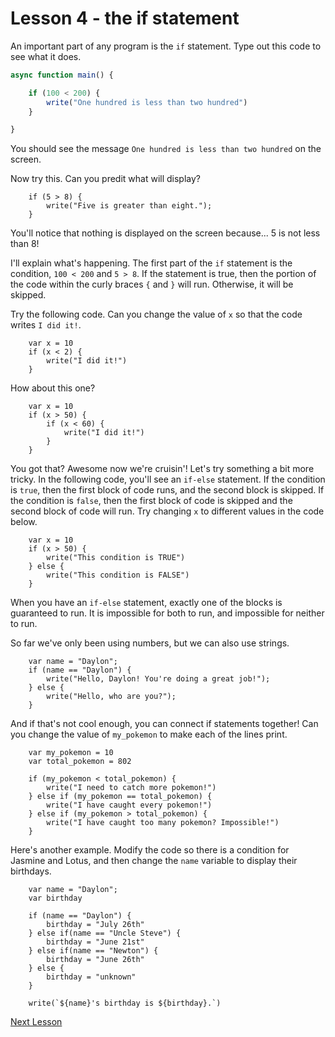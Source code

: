 # Lesson 4 - the if statement

An important part of any program is the `if` statement. Type out this code to see what it does. 

```javascript
async function main() {

    if (100 < 200) {
        write("One hundred is less than two hundred")
    }

}
```
You should see the message `One hundred is less than two hundred` on the screen.

Now try this. Can you predit what will display?

```
    if (5 > 8) {
        write("Five is greater than eight.");
    }
```

You'll notice that nothing is displayed on the screen because... 5 is not less than 8!

I'll explain what's happening. The first part of the `if` statement is the condition, `100 < 200` and `5 > 8`. If the statement is true, then the portion of the code within the curly braces `{` and `}` will run. Otherwise, it will be skipped.

Try the following code. Can you change the value of `x` so that the code writes `I did it!`.

```
    var x = 10
    if (x < 2) {
        write("I did it!")
    }

```

How about this one?

```
    var x = 10
    if (x > 50) {
        if (x < 60) {
            write("I did it!")
        }
    }

```

You got that? Awesome now we're cruisin'! Let's try something a bit more tricky. In the following code, you'll see an `if-else` statement. If the condition is `true`, then the first block of code runs, and the second block is skipped. If the condition is `false`, then the first block of code is skipped and the second block of code will run. Try changing `x` to different values in the code below. 

```
    var x = 10
    if (x > 50) {
        write("This condition is TRUE")
    } else {
        write("This condition is FALSE")
    }

```
When you have an `if-else` statement, exactly one of the blocks is guaranteed to run. It is impossible for both to run, and impossible for neither to run.

So far we've only been using numbers, but we can also use strings.

```
    var name = "Daylon";
    if (name == "Daylon") {
        write("Hello, Daylon! You're doing a great job!");
    } else {
        write("Hello, who are you?");
    }
```

And if that's not cool enough, you can connect if statements together! Can you change the value of `my_pokemon` to make each of the lines print.

```
    var my_pokemon = 10
    var total_pokemon = 802

    if (my_pokemon < total_pokemon) {
        write("I need to catch more pokemon!")
    } else if (my_pokemon == total_pokemon) {
        write("I have caught every pokemon!")
    } else if (my_pokemon > total_pokemon) {
        write("I have caught too many pokemon? Impossible!")
    }
```

Here's another example. Modify the code so there is a condition for Jasmine and Lotus, and then change the `name` variable to display their birthdays.

```
    var name = "Daylon";
    var birthday

    if (name == "Daylon") {
        birthday = "July 26th"
    } else if(name == "Uncle Steve") {
        birthday = "June 21st"
    } else if(name == "Newton") {
        birthday = "June 26th"
    } else {
        birthday = "unknown"
    }

    write(`${name}'s birthday is ${birthday}.`)
```

[Next Lesson](Lesson_05.md)

